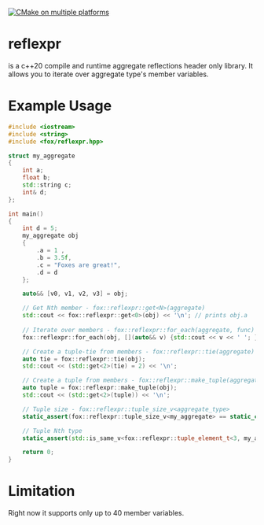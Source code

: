 [![CMake on multiple platforms](https://github.com/RedSkittleFox/reflexpr/actions/workflows/cmake-multi-platform.yml/badge.svg)](https://github.com/RedSkittleFox/reflexpr/actions/workflows/cmake-multi-platform.yml)

# reflexpr
is a c++20 compile and runtime aggregate reflections header only library. It allows you to iterate over aggregate type's member variables.

# Example Usage
```cpp
#include <iostream>
#include <string>
#include <fox/reflexpr.hpp>

struct my_aggregate
{
	int a;
	float b;
	std::string c;
	int& d;
};

int main()
{
	int d = 5;
	my_aggregate obj
	{
		.a = 1 ,
		.b = 3.5f,
		.c = "Foxes are great!",
		.d = d
	};

	auto&& [v0, v1, v2, v3] = obj;

	// Get Nth member - fox::reflexpr::get<N>(aggregate)
	std::cout << fox::reflexpr::get<0>(obj) << '\n'; // prints obj.a 
	
	// Iterate over members - fox::reflexpr::for_each(aggregate, func)
	fox::reflexpr::for_each(obj, [](auto&& v) {std::cout << v << ' '; }), std::cout << '\n';

	// Create a tuple-tie from members - fox::reflexpr::tie(aggregate)
	auto tie = fox::reflexpr::tie(obj);
	std::cout << (std::get<2>(tie) = 2) << '\n';

	// Create a tuple from members - fox::reflexpr::make_tuple(aggregate)
	auto tuple = fox::reflexpr::make_tuple(obj);
	std::cout << (std::get<2>(tuple)) << '\n';

	// Tuple size - fox::reflexpr::tuple_size_v<aggregate_type>
	static_assert(fox::reflexpr::tuple_size_v<my_aggregate> == static_cast<std::size_t>(4));

	// Tuple Nth type
	static_assert(std::is_same_v<fox::reflexpr::tuple_element_t<3, my_aggregate>, int&>);

	return 0;
}
```

# Limitation
Right now it supports only up to 40 member variables.
